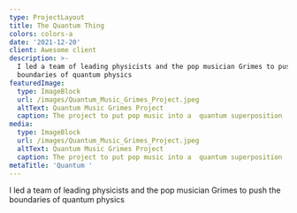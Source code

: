 ```yaml
---
type: ProjectLayout
title: The Quantum Thing
colors: colors-a
date: '2021-12-20'
client: Awesome client
description: >-
  I led a team of leading physicists and the pop musician Grimes to push the
  boundaries of quantum physics
featuredImage:
  type: ImageBlock
  url: /images/Quantum_Music_Grimes_Project.jpeg
  altText: Quantum Music Grimes Project
  caption: The project to put pop music into a  quantum superposition
media:
  type: ImageBlock
  url: /images/Quantum_Music_Grimes_Project.jpeg
  altText: Quantum Music Grimes Project
  caption: The project to put pop music into a  quantum superposition
metaTitle: 'Quantum '
---
```

I led a team of leading physicists and the pop musician Grimes to push the boundaries of quantum physics
